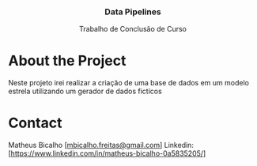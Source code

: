 <h3 align="center">Data Pipelines</h3>
<p align="center">
 Trabalho de Conclusão de Curso
 <br />
</p>


# About the Project

Neste projeto irei realizar a criação de uma base de dados em um modelo estrela utilizando um gerador de dados fictícos


# Contact
Matheus Bicalho [mbicalho.freitas@gmail.com]
Linkedin: [https://www.linkedin.com/in/matheus-bicalho-0a5835205/]
